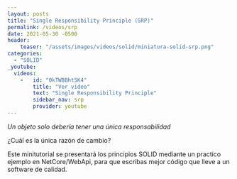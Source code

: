 ```yaml
---
layout: posts
title: "Single Responsibility Principle (SRP)"
permalink: /videos/srp
date: 2021-05-30 -0500
header:
    teaser: "/assets/images/videos/solid/miniatura-solid-srp.png"
categories:
  - "SOLID"
_youtube: 
  videos:
    -   id: "0kTWBBht5K4"
        title: "Ver video"
        text: "Single Responsibility Principle" 
        sidebar_nav: srp
        provider: youtube
---
```


*Un objeto solo debería tener una única responsabilidad*

¿Cuál es la única razón de cambio?

Este minitutorial se presentará los principios SOLID mediante un practico ejemplo en NetCore/WebApi, para que escribas mejor código que lleve a un software de calidad.



